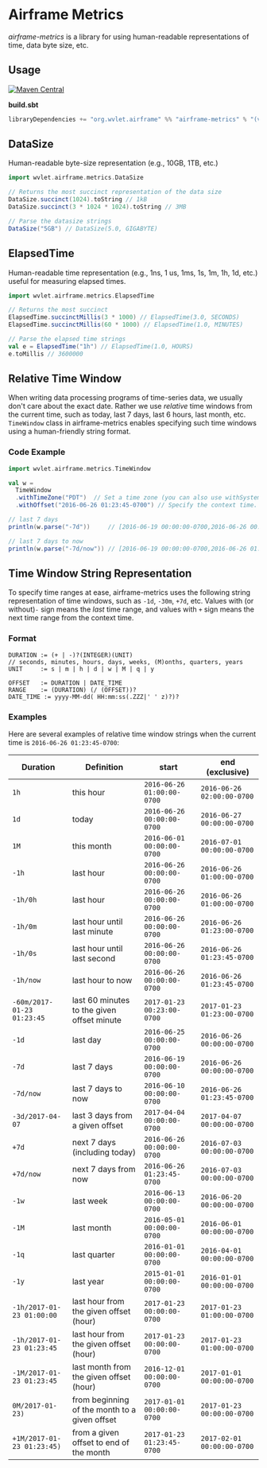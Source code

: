 Airframe Metrics
====

*airframe-metrics* is a library for using human-readable representations of time, data byte size, etc.


## Usage
[![Maven Central](https://maven-badges.herokuapp.com/maven-central/org.wvlet.airframe/airframe-surface_2.12/badge.svg)](http://central.maven.org/maven2/org/wvlet/airframe/airframe-metrics_2.12/)

**build.sbt**

```scala
libraryDependencies += "org.wvlet.airframe" %% "airframe-metrics" % "(version)"
```


## DataSize

Human-readable byte-size representation (e.g., 10GB, 1TB, etc.)

```scala
import wvlet.airframe.metrics.DataSize

// Returns the most succinct representation of the data size
DataSize.succinct(1024).toString // 1kB
DataSize.succinct(3 * 1024 * 1024).toString // 3MB

// Parse the datasize strings
DataSize("5GB") // DataSize(5.0, GIGABYTE)
```

## ElapsedTime

Human-readable time representation (e.g., 1ns, 1 us, 1ms, 1s, 1m, 1h, 1d, etc.) useful for
measuring elapsed times.

```scala
import wvlet.airframe.metrics.ElapsedTime

// Returns the most succinct
ElapsedTime.succinctMillis(3 * 1000) // ElapsedTime(3.0, SECONDS)
ElapsedTime.succinctMillis(60 * 1000) // ElapsedTime(1.0, MINUTES)

// Parse the elapsed time strings
val e = ElapsedTime("1h") // ElapsedTime(1.0, HOURS)
e.toMillis // 3600000
```


## Relative Time Window

When writing data processing programs of time-series data, we usually don't care about the exact date. Rather we use *relative* time windows from the current time, such as today, last 7 days, last 6 hours, last month, etc.
`TimeWindow` class in airframe-metrics enables specifying such time windows using a human-friendly string format.

### Code Example
```scala
import wvlet.airframe.metrics.TimeWindow

val w =
  TimeWindow
  .withTimeZone("PDT")  // Set a time zone (you can also use withSystemTimeZone, withUTC, etc.)
  .withOffset("2016-06-26 01:23:45-0700") // Specify the context time. The default is the current time.

// last 7 days
println(w.parse("-7d"))     // [2016-06-19 00:00:00-0700,2016-06-26 00:00:00-0700)

// last 7 days to now
println(w.parse("-7d/now")) // [2016-06-19 00:00:00-0700,2016-06-26 01:23:45-0700)
```

## Time Window String Representation

To specify time ranges at ease, airframe-metrics uses the following string representation of time windows, such as `-1d`, `-30m`, `+7d`, etc.
Values with (or without)`-` sign means the *last* time range, and values with `+` sign means the next time range from the context time.

### Format

```
DURATION := (+ | -)?(INTEGER)(UNIT)
// seconds, minutes, hours, days, weeks, (M)onths, quarters, years
UNIT     := s | m | h | d | w | M | q | y

OFFSET   := DURATION | DATE_TIME
RANGE    := (DURATION) (/ (OFFSET))?
DATE_TIME := yyyy-MM-dd( HH:mm:ss(.ZZZ|' ' z)?)?
```

### Examples

Here are several examples of relative time window strings when the current time is `2016-06-26 01:23:45-0700`:

| Duration| Definition | start      | end (exclusive) |
|---------|------------|------------|-----------------|
|   `1h`    | this hour  | `2016-06-26 01:00:00-0700` | `2016-06-26 02:00:00-0700` |
|   `1d`    | today | `2016-06-26 00:00:00-0700` | `2016-06-27 00:00:00-0700` |
|   `1M`    | this month | `2016-06-01 00:00:00-0700` | `2016-07-01 00:00:00-0700` |
|  `-1h`   | last hour   |  `2016-06-26 00:00:00-0700` | `2016-06-26 01:00:00-0700`|
|  `-1h/0h`   | last hour   |  `2016-06-26 00:00:00-0700` | `2016-06-26 01:00:00-0700`|
|  `-1h/0m`   | last hour until last minute |  `2016-06-26 00:00:00-0700` | `2016-06-26 01:23:00-0700`|
|  `-1h/0s`   | last hour until last second |  `2016-06-26 00:00:00-0700` | `2016-06-26 01:23:45-0700`|
|  `-1h/now`   | last hour to now  |  `2016-06-26 00:00:00-0700` | `2016-06-26 01:23:45-0700`|
|`-60m/2017-01-23 01:23:45`| last 60 minutes to the given offset minute | `2017-01-23 00:23:00-0700` | `2017-01-23 01:23:00-0700`|
|  `-1d`    | last day   |  `2016-06-25 00:00:00-0700` | `2016-06-26 00:00:00-0700`|
|  `-7d`    | last 7 days | `2016-06-19 00:00:00-0700` | `2016-06-26 00:00:00-0700`|
| `-7d/now` | last 7 days to now | `2016-06-10 00:00:00-0700` | `2016-06-26 01:23:45-0700`|
|`-3d/2017-04-07`| last 3 days from a given offset | `2017-04-04 00:00:00-0700` | `2017-04-07 00:00:00-0700`|
|`+7d` | next 7 days (including today) | `2016-06-26 00:00:00-0700` | `2016-07-03 00:00:00-0700`|
|`+7d/now`| next 7 days from now | `2016-06-26 01:23:45-0700` | `2016-07-03 00:00:00-0700`|
|  `-1w`    | last week  |`2016-06-13 00:00:00-0700` | `2016-06-20 00:00:00-0700`|
|  `-1M`    | last month |`2016-05-01 00:00:00-0700` | `2016-06-01 00:00:00-0700`|
|  `-1q`    | last quarter |`2016-01-01 00:00:00-0700` | `2016-04-01 00:00:00-0700`|
|  `-1y`    | last year  |`2015-01-01 00:00:00-0700` | `2016-01-01 00:00:00-0700`|
|`-1h/2017-01-23 01:00:00`| last hour from the given offset (hour) | `2017-01-23 00:00:00-0700` | `2017-01-23 01:00:00-0700`|
|`-1h/2017-01-23 01:23:45`| last hour from the given offset (hour) | `2017-01-23 00:00:00-0700` | `2017-01-23 01:00:00-0700`|
|`-1M/2017-01-23 01:23:45`| last month from the given offset (hour) | `2016-12-01 00:00:00-0700` | `2017-01-01 00:00:00-0700`|
|`0M/2017-01-23)`| from beginning of the month to a given offset | `2017-01-01 00:00:00-0700` | `2017-01-23 00:00:00-0700`|
|`+1M/2017-01-23 01:23:45)`| from a given offset to end of the month | `2017-01-23 01:23:45-0700` | `2017-02-01 00:00:00-0700`|
